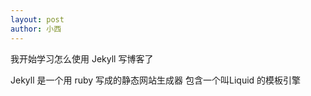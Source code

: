 ```yaml
---
layout: post
author: 小西
---
```

我开始学习怎么使用 Jekyll 写博客了

Jekyll 是一个用 ruby 写成的静态网站生成器
包含一个叫Liquid 的模板引擎